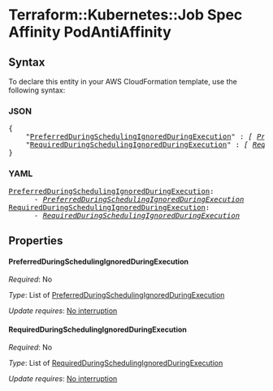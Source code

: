 # Terraform::Kubernetes::Job Spec Affinity PodAntiAffinity

## Syntax

To declare this entity in your AWS CloudFormation template, use the following syntax:

### JSON

<pre>
{
    "<a href="#preferredduringschedulingignoredduringexecution" title="PreferredDuringSchedulingIgnoredDuringExecution">PreferredDuringSchedulingIgnoredDuringExecution</a>" : <i>[ <a href="spec-affinity-podantiaffinity-preferredduringschedulingignoredduringexecution.md">PreferredDuringSchedulingIgnoredDuringExecution</a>, ... ]</i>,
    "<a href="#requiredduringschedulingignoredduringexecution" title="RequiredDuringSchedulingIgnoredDuringExecution">RequiredDuringSchedulingIgnoredDuringExecution</a>" : <i>[ <a href="spec-affinity-podantiaffinity-requiredduringschedulingignoredduringexecution.md">RequiredDuringSchedulingIgnoredDuringExecution</a>, ... ]</i>
}
</pre>

### YAML

<pre>
<a href="#preferredduringschedulingignoredduringexecution" title="PreferredDuringSchedulingIgnoredDuringExecution">PreferredDuringSchedulingIgnoredDuringExecution</a>: <i>
      - <a href="spec-affinity-podantiaffinity-preferredduringschedulingignoredduringexecution.md">PreferredDuringSchedulingIgnoredDuringExecution</a></i>
<a href="#requiredduringschedulingignoredduringexecution" title="RequiredDuringSchedulingIgnoredDuringExecution">RequiredDuringSchedulingIgnoredDuringExecution</a>: <i>
      - <a href="spec-affinity-podantiaffinity-requiredduringschedulingignoredduringexecution.md">RequiredDuringSchedulingIgnoredDuringExecution</a></i>
</pre>

## Properties

#### PreferredDuringSchedulingIgnoredDuringExecution

_Required_: No

_Type_: List of <a href="spec-affinity-podantiaffinity-preferredduringschedulingignoredduringexecution.md">PreferredDuringSchedulingIgnoredDuringExecution</a>

_Update requires_: [No interruption](https://docs.aws.amazon.com/AWSCloudFormation/latest/UserGuide/using-cfn-updating-stacks-update-behaviors.html#update-no-interrupt)

#### RequiredDuringSchedulingIgnoredDuringExecution

_Required_: No

_Type_: List of <a href="spec-affinity-podantiaffinity-requiredduringschedulingignoredduringexecution.md">RequiredDuringSchedulingIgnoredDuringExecution</a>

_Update requires_: [No interruption](https://docs.aws.amazon.com/AWSCloudFormation/latest/UserGuide/using-cfn-updating-stacks-update-behaviors.html#update-no-interrupt)

